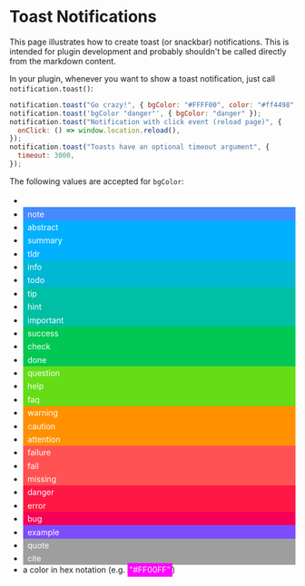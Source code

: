 # Toast Notifications

This page illustrates how to create toast (or snackbar) notifications. This is intended for plugin development and probably shouldn't be called directly from the markdown content.

In your plugin, whenever you want to show a toast notification, just call `notification.toast()`:

```javascript
notification.toast("Go crazy!", { bgColor: "#FFFF00", color: "#ff4498" });
notification.toast('bgColor "danger"', { bgColor: "danger" });
notification.toast("Notification with click event (reload page)", {
  onClick: () => window.location.reload(),
});
notification.toast("Toasts have an optional timeout argument", {
  timeout: 3000,
});
```

The following values are accepted for `bgColor`:

- <span style="display: block; padding: 0.2rem 0.5rem; color: white; background-color: var(--md-primary-fg-color)">primary (your theme's primary color)</span>
- <span style="display: block; padding: 0.2rem 0.5rem; color: white; background-color: #448aff">note</span>
- <span style="display: block; padding: 0.2rem 0.5rem; color: white; background-color: #00b0ff">abstract</span>
- <span style="display: block; padding: 0.2rem 0.5rem; color: white; background-color: #00b0ff">summary</span>
- <span style="display: block; padding: 0.2rem 0.5rem; color: white; background-color: #00b0ff">tldr</span>
- <span style="display: block; padding: 0.2rem 0.5rem; color: white; background-color: #00b8d4">info</span>
- <span style="display: block; padding: 0.2rem 0.5rem; color: white; background-color: #00b8d4">todo</span>
- <span style="display: block; padding: 0.2rem 0.5rem; color: white; background-color: #00bfa5">tip</span>
- <span style="display: block; padding: 0.2rem 0.5rem; color: white; background-color: #00bfa5">hint</span>
- <span style="display: block; padding: 0.2rem 0.5rem; color: white; background-color: #00bfa5">important</span>
- <span style="display: block; padding: 0.2rem 0.5rem; color: white; background-color: #00c853">success</span>
- <span style="display: block; padding: 0.2rem 0.5rem; color: white; background-color: #00c853">check</span>
- <span style="display: block; padding: 0.2rem 0.5rem; color: white; background-color: #00c853">done</span>
- <span style="display: block; padding: 0.2rem 0.5rem; color: white; background-color: #64dd17">question</span>
- <span style="display: block; padding: 0.2rem 0.5rem; color: white; background-color: #64dd17">help</span>
- <span style="display: block; padding: 0.2rem 0.5rem; color: white; background-color: #64dd17">faq</span>
- <span style="display: block; padding: 0.2rem 0.5rem; color: white; background-color: #ff9100">warning</span>
- <span style="display: block; padding: 0.2rem 0.5rem; color: white; background-color: #ff9100">caution</span>
- <span style="display: block; padding: 0.2rem 0.5rem; color: white; background-color: #ff9100">attention</span>
- <span style="display: block; padding: 0.2rem 0.5rem; color: white; background-color: #ff5252">failure</span>
- <span style="display: block; padding: 0.2rem 0.5rem; color: white; background-color: #ff5252">fail</span>
- <span style="display: block; padding: 0.2rem 0.5rem; color: white; background-color: #ff5252">missing</span>
- <span style="display: block; padding: 0.2rem 0.5rem; color: white; background-color: #ff1744">danger</span>
- <span style="display: block; padding: 0.2rem 0.5rem; color: white; background-color: #ff1744">error</span>
- <span style="display: block; padding: 0.2rem 0.5rem; color: white; background-color: #f50057">bug</span>
- <span style="display: block; padding: 0.2rem 0.5rem; color: white; background-color: #7c4dff">example</span>
- <span style="display: block; padding: 0.2rem 0.5rem; color: white; background-color: #9e9e9e">quote</span>
- <span style="display: block; padding: 0.2rem 0.5rem; color: white; background-color: #9e9e9e">cite</span>
- a color in hex notation (e.g. <span style="padding: 0.2rem; color: white; background-color: #FF00FF">"#FF00FF"</span>)

<script type="module">
import notification from "/js/notification.js";

notification.toast("Go crazy!", { bgColor: "#FFFF00", color: "#ff4498" });
notification.toast('bgColor "danger"', { bgColor: "danger" });
notification.toast("Notification with click event (reload page)", {
  onClick: () => window.location.reload(),
});
notification.toast("Toasts have an optional timeout argument", {
  timeout: 3000,
});

</script>
